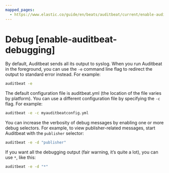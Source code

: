 ```yaml
---
mapped_pages:
  - https://www.elastic.co/guide/en/beats/auditbeat/current/enable-auditbeat-debugging.html
---
```


# Debug [enable-auditbeat-debugging]

By default, Auditbeat sends all its output to syslog. When you run Auditbeat in the foreground, you can use the `-e` command line flag to redirect the output to standard error instead. For example:

```sh
auditbeat -e
```

The default configuration file is auditbeat.yml (the location of the file varies by platform). You can use a different configuration file by specifying the `-c` flag. For example:

```sh
auditbeat -e -c myauditbeatconfig.yml
```

You can increase the verbosity of debug messages by enabling one or more debug selectors. For example, to view publisher-related messages, start Auditbeat with the `publisher` selector:

```sh
auditbeat -e -d "publisher"
```

If you want all the debugging output (fair warning, it’s quite a lot), you can use `*`, like this:

```sh
auditbeat -e -d "*"
```

